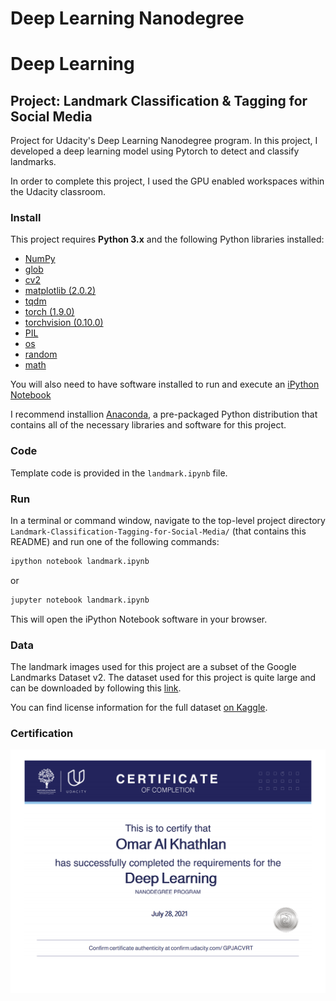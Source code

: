 # Deep Learning Nanodegree
# Deep Learning
## Project: Landmark Classification & Tagging for Social Media

Project for Udacity's Deep Learning Nanodegree program. In this project, I developed a deep learning model using Pytorch to detect and classify landmarks.

In order to complete this project, I used the GPU enabled workspaces within the Udacity classroom.

### Install

This project requires **Python 3.x** and the following Python libraries installed:

- [NumPy](http://www.numpy.org/)
- [glob](https://docs.python.org/3/library/glob.html)
- [cv2](https://pypi.org/project/opencv-python/)
- [matplotlib (2.0.2)](http://matplotlib.org/)
- [tqdm](https://tqdm.github.io/)
- [torch (1.9.0)](https://pytorch.org/docs/stable/index.html)
- [torchvision (0.10.0)](https://pytorch.org/vision/stable/index.html)
- [PIL](https://pillow.readthedocs.io/en/stable/)
- [os](https://docs.python.org/3/library/os.html)
- [random](https://docs.python.org/3/library/random.html)
- [math](https://docs.python.org/3/library/math.html)

You will also need to have software installed to run and execute an [iPython Notebook](http://ipython.org/notebook.html)

I recommend installion [Anaconda](https://www.continuum.io/downloads), a pre-packaged Python distribution that contains all of the necessary libraries and software for this project.

### Code

Template code is provided in the `landmark.ipynb` file.

### Run

In a terminal or command window, navigate to the top-level project directory `Landmark-Classification-Tagging-for-Social-Media/` (that contains this README) and run one of the following commands:

```bash
ipython notebook landmark.ipynb
```  
or
```bash
jupyter notebook landmark.ipynb
```

This will open the iPython Notebook software in your browser.

### Data
The landmark images used for this project are a subset of the Google Landmarks Dataset v2. The dataset used for this project is quite large and can be downloaded by following this [link](https://udacity-dlnfd.s3-us-west-1.amazonaws.com/datasets/landmark_images.zip).

You can find license information for the full dataset [on Kaggle](https://www.kaggle.com/google/google-landmarks-dataset).

### Certification
<p align="middle"><a href="https://github.com/Omar-Al-Khathlan/Landmark-Classification-Tagging-for-Social-Media/blob/main/Certificate/Omar%20Al%20Khathlan%20-%20Udacity%20Certificate%20(Deep%20Learning).pdf"><img src="https://github.com/Omar-Al-Khathlan/Landmark-Classification-Tagging-for-Social-Media/blob/main/Certificate/Omar%20Al%20Khathlan%20-%20Udacity%20Certificate%20(Deep%20Learning).png"/></a></p>
